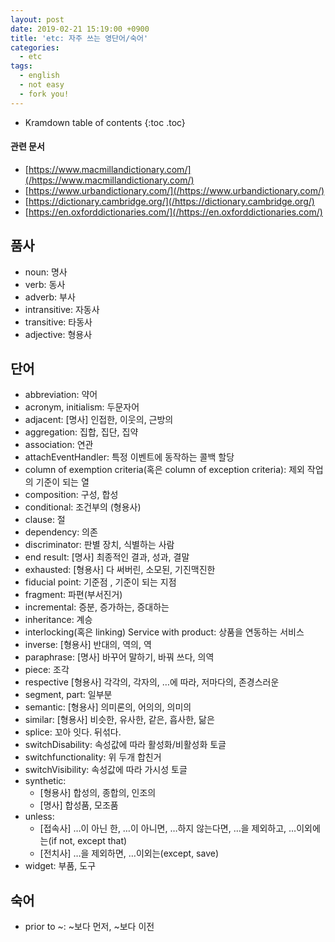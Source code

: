 ```yaml
---
layout: post
date: 2019-02-21 15:19:00 +0900
title: 'etc: 자주 쓰는 영단어/숙어'
categories:
  - etc
tags:
  - english
  - not easy
  - fork you!
---
```


* Kramdown table of contents
{:toc .toc}

#### 관련 문서

- [https://www.macmillandictionary.com/](/https://www.macmillandictionary.com/)
- [https://www.urbandictionary.com/](/https://www.urbandictionary.com/)
- [https://dictionary.cambridge.org/](/https://dictionary.cambridge.org/)
- [https://en.oxforddictionaries.com/](/https://en.oxforddictionaries.com/)


## 품사

- noun: 명사
- verb: 동사
- adverb: 부사
- intransitive: 자동사
- transitive: 타동사
- adjective: 형용사

## 단어

- abbreviation: 약어
- acronym, initialism: 두문자어
- adjacent: [명사] 인접한, 이웃의, 근방의
- aggregation: 집합, 집단, 집약
- association: 연관
- attachEventHandler: 특정 이벤트에 동작하는 콜백 할당
- column of exemption criteria(혹은 column of exception criteria): 제외 작업의 기준이 되는 열
- composition: 구성, 합성
- conditional: 조건부의 (형용사)
- clause: 절
- dependency: 의존
- discriminator: 판별 장치, 식별하는 사람
- end result: [명사] 최종적인 결과, 성과, 결말
- exhausted: [형용사] 다 써버린, 소모된, 기진맥진한
- fiducial point: 기준점 , 기준이 되는 지점
- fragment: 파편(부서진거)
- incremental: 증분, 증가하는, 증대하는
- inheritance: 계승
- interlocking(혹은 linking) Service with product: 상품을 연동하는 서비스
- inverse: [형용사] 반대의, 역의, 역
- paraphrase: [명사] 바꾸어 말하기, 바꿔 쓰다, 의역
- piece: 조각
- respective [형용사] 각각의, 각자의, …에 따라, 저마다의, 존경스러운
- segment, part: 일부분
- semantic: [형용사] 의미론의, 어의의, 의미의
- similar: [형용사] 비슷한, 유사한, 같은, 흡사한, 닮은
- splice: 꼬아 잇다. 뒤섞다.
- switchDisability: 속성값에 따라 활성화/비활성화 토글
- switchfunctionality: 위 두개 합친거
- switchVisibility: 속성값에 따라 가시성 토글
- synthetic:
  - [형용사] 합성의, 종합의, 인조의
  - [명사] 합성품, 모조품
- unless:
  - [접속사] …이 아닌 한, …이 아니면, …하지 않는다면, …을 제외하고, …이외에는(if not, except that)
  - [전치사] …을 제외하면, …이외는(except, save)
- widget: 부품, 도구

## 숙어

- prior to ~: ~보다 먼저, ~보다 이전
